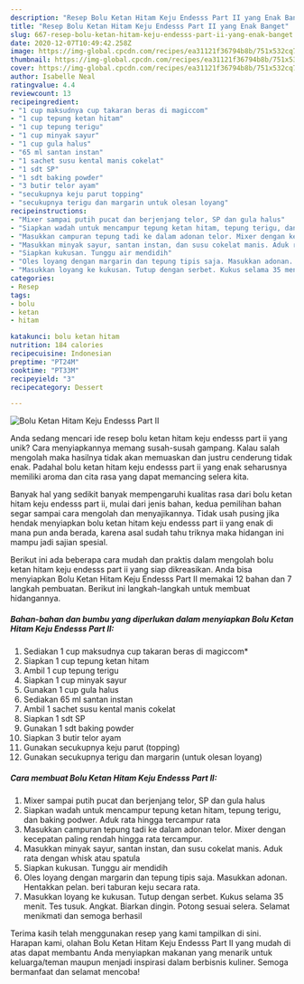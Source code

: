 ```yaml
---
description: "Resep Bolu Ketan Hitam Keju Endesss Part II yang Enak Banget"
title: "Resep Bolu Ketan Hitam Keju Endesss Part II yang Enak Banget"
slug: 667-resep-bolu-ketan-hitam-keju-endesss-part-ii-yang-enak-banget
date: 2020-12-07T10:49:42.258Z
image: https://img-global.cpcdn.com/recipes/ea31121f36794b8b/751x532cq70/bolu-ketan-hitam-keju-endesss-part-ii-foto-resep-utama.jpg
thumbnail: https://img-global.cpcdn.com/recipes/ea31121f36794b8b/751x532cq70/bolu-ketan-hitam-keju-endesss-part-ii-foto-resep-utama.jpg
cover: https://img-global.cpcdn.com/recipes/ea31121f36794b8b/751x532cq70/bolu-ketan-hitam-keju-endesss-part-ii-foto-resep-utama.jpg
author: Isabelle Neal
ratingvalue: 4.4
reviewcount: 13
recipeingredient:
- "1 cup maksudnya cup takaran beras di magiccom"
- "1 cup tepung ketan hitam"
- "1 cup tepung terigu"
- "1 cup minyak sayur"
- "1 cup gula halus"
- "65 ml santan instan"
- "1 sachet susu kental manis cokelat"
- "1 sdt SP"
- "1 sdt baking powder"
- "3 butir telor ayam"
- "secukupnya keju parut topping"
- "secukupnya terigu dan margarin untuk olesan loyang"
recipeinstructions:
- "Mixer sampai putih pucat dan berjenjang telor, SP dan gula halus"
- "Siapkan wadah untuk mencampur tepung ketan hitam, tepung terigu, dan baking podwer. Aduk rata hingga tercampur rata"
- "Masukkan campuran tepung tadi ke dalam adonan telor. Mixer dengan kecepatan paling rendah hingga rata tercampur."
- "Masukkan minyak sayur, santan instan, dan susu cokelat manis. Aduk rata dengan whisk atau spatula"
- "Siapkan kukusan. Tunggu air mendidih"
- "Oles loyang dengan margarin dan tepung tipis saja. Masukkan adonan. Hentakkan pelan. beri taburan keju secara rata."
- "Masukkan loyang ke kukusan. Tutup dengan serbet. Kukus selama 35 menit. Tes tusuk. Angkat. Biarkan dingin. Potong sesuai selera. Selamat menikmati dan semoga berhasil"
categories:
- Resep
tags:
- bolu
- ketan
- hitam

katakunci: bolu ketan hitam 
nutrition: 184 calories
recipecuisine: Indonesian
preptime: "PT24M"
cooktime: "PT33M"
recipeyield: "3"
recipecategory: Dessert

---
```



![Bolu Ketan Hitam Keju Endesss Part II](https://img-global.cpcdn.com/recipes/ea31121f36794b8b/751x532cq70/bolu-ketan-hitam-keju-endesss-part-ii-foto-resep-utama.jpg)

Anda sedang mencari ide resep bolu ketan hitam keju endesss part ii yang unik? Cara menyiapkannya memang susah-susah gampang. Kalau salah mengolah maka hasilnya tidak akan memuaskan dan justru cenderung tidak enak. Padahal bolu ketan hitam keju endesss part ii yang enak seharusnya memiliki aroma dan cita rasa yang dapat memancing selera kita.



Banyak hal yang sedikit banyak mempengaruhi kualitas rasa dari bolu ketan hitam keju endesss part ii, mulai dari jenis bahan, kedua pemilihan bahan segar sampai cara mengolah dan menyajikannya. Tidak usah pusing jika hendak menyiapkan bolu ketan hitam keju endesss part ii yang enak di mana pun anda berada, karena asal sudah tahu triknya maka hidangan ini mampu jadi sajian spesial.


Berikut ini ada beberapa cara mudah dan praktis dalam mengolah bolu ketan hitam keju endesss part ii yang siap dikreasikan. Anda bisa menyiapkan Bolu Ketan Hitam Keju Endesss Part II memakai 12 bahan dan 7 langkah pembuatan. Berikut ini langkah-langkah untuk membuat hidangannya.

<!--inarticleads1-->

##### Bahan-bahan dan bumbu yang diperlukan dalam menyiapkan Bolu Ketan Hitam Keju Endesss Part II:

1. Sediakan 1 cup maksudnya cup takaran beras di magiccom*
1. Siapkan 1 cup tepung ketan hitam
1. Ambil 1 cup tepung terigu
1. Siapkan 1 cup minyak sayur
1. Gunakan 1 cup gula halus
1. Sediakan 65 ml santan instan
1. Ambil 1 sachet susu kental manis cokelat
1. Siapkan 1 sdt SP
1. Gunakan 1 sdt baking powder
1. Siapkan 3 butir telor ayam
1. Gunakan secukupnya keju parut (topping)
1. Gunakan secukupnya terigu dan margarin (untuk olesan loyang)




<!--inarticleads2-->

##### Cara membuat Bolu Ketan Hitam Keju Endesss Part II:

1. Mixer sampai putih pucat dan berjenjang telor, SP dan gula halus
1. Siapkan wadah untuk mencampur tepung ketan hitam, tepung terigu, dan baking podwer. Aduk rata hingga tercampur rata
1. Masukkan campuran tepung tadi ke dalam adonan telor. Mixer dengan kecepatan paling rendah hingga rata tercampur.
1. Masukkan minyak sayur, santan instan, dan susu cokelat manis. Aduk rata dengan whisk atau spatula
1. Siapkan kukusan. Tunggu air mendidih
1. Oles loyang dengan margarin dan tepung tipis saja. Masukkan adonan. Hentakkan pelan. beri taburan keju secara rata.
1. Masukkan loyang ke kukusan. Tutup dengan serbet. Kukus selama 35 menit. Tes tusuk. Angkat. Biarkan dingin. Potong sesuai selera. Selamat menikmati dan semoga berhasil




Terima kasih telah menggunakan resep yang kami tampilkan di sini. Harapan kami, olahan Bolu Ketan Hitam Keju Endesss Part II yang mudah di atas dapat membantu Anda menyiapkan makanan yang menarik untuk keluarga/teman maupun menjadi inspirasi dalam berbisnis kuliner. Semoga bermanfaat dan selamat mencoba!
